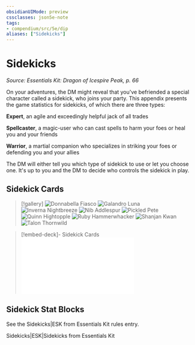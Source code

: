 ```yaml
---
obsidianUIMode: preview
cssclasses: json5e-note
tags:
- compendium/src/5e/dip
aliases: ["Sidekicks"]
---
```

# Sidekicks
*Source: Essentials Kit: Dragon of Icespire Peak, p. 66* 

On your adventures, the DM might reveal that you've befriended a special character called a sidekick, who joins your party. This appendix presents the game statistics for sidekicks, of which there are three types:

**Expert**, an agile and exceedingly helpful jack of all trades

**Spellcaster**, a magic-user who can cast spells to harm your foes or heal you and your friends

**Warrior**, a martial companion who specializes in striking your foes or defending you and your allies

The DM will either tell you which type of sidekick to use or let you choose one. It's up to you and the DM to decide who controls the sidekick in play.

## Sidekick Cards

> [!gallery]
> ![Donnabella Fiasco](https://raw.githubusercontent.com/5etools-mirror-2/5etools-img/main/adventure/DIP/056-ynkgo-donnabella.webp#gallery)
> ![Galandro Luna](https://raw.githubusercontent.com/5etools-mirror-2/5etools-img/main/adventure/DIP/057-leeom-galandro.webp#gallery)
> ![Inverna Nightbreeze](https://raw.githubusercontent.com/5etools-mirror-2/5etools-img/main/adventure/DIP/058-l3v6r-inverna.webp#gallery)
> ![Nib Addlespur](https://raw.githubusercontent.com/5etools-mirror-2/5etools-img/main/adventure/DIP/059-3krsm-nib.webp#gallery)
> ![Pickled Pete](https://raw.githubusercontent.com/5etools-mirror-2/5etools-img/main/adventure/DIP/060-pu4f2-pete.webp#gallery)
> ![Quinn Hightopple](https://raw.githubusercontent.com/5etools-mirror-2/5etools-img/main/adventure/DIP/061-gttxp-quinn.webp#gallery)
> ![Ruby Hammerwhacker](https://raw.githubusercontent.com/5etools-mirror-2/5etools-img/main/adventure/DIP/062-1qyge-ruby.webp#gallery)
> ![Shanjan Kwan](https://raw.githubusercontent.com/5etools-mirror-2/5etools-img/main/adventure/DIP/063-nemem-shanjan.webp#gallery)
> ![Talon Thornwild](https://raw.githubusercontent.com/5etools-mirror-2/5etools-img/main/adventure/DIP/064-nrqv1-talon.webp#gallery)

> [!embed-deck]- Sidekick Cards
> ![Sidekick Cards](/3-Mechanics/CLI/decks/sidekick-cards-dip.md)

## Sidekick Stat Blocks

See the Sidekicks|ESK from Essentials Kit rules entry.

Sidekicks|ESK|Sidekicks from Essentials Kit